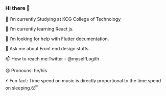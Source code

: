 ### Hi there 👋

🔭 I’m currently Studying at KCG College of Technology

🌱 I’m currently learning React js.

🤔 I’m looking for help with Flutter documentation.

💬 Ask me about Front end design stuffs.

📫 How to reach me:Twitter - @myselfLogith

😄 Pronouns: he/his

⚡ Fun fact: Time spend on music is directly proportional to the time spend on sleeping.😴

